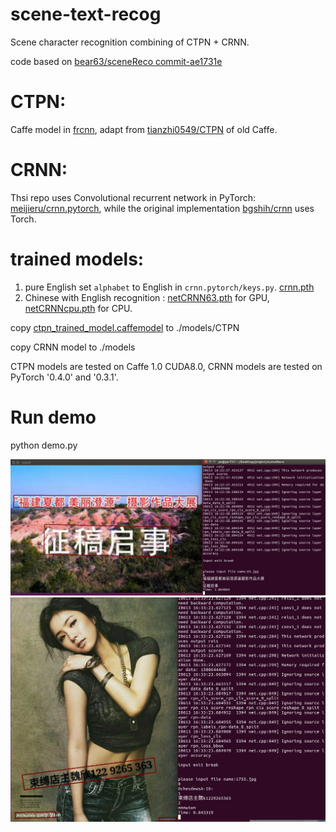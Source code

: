  scene-text-recog
=================================== 
Scene character recognition combining of CTPN + CRNN.

code based on [bear63/sceneReco commit-ae1731e](https://github.com/bear63/sceneReco/commit/ae1731e4a344359e1ff5a147ec8d3834afb16ba1)

# CTPN:

   Caffe model in [frcnn](https://github.com/makefile/frcnn/tree/fpn/src/caffe/CTPN), adapt from [tianzhi0549/CTPN](https://github.com/tianzhi0549/CTPN) of old Caffe.
	
# CRNN:

   Thsi repo uses Convolutional recurrent network in PyTorch: [meijieru/crnn.pytorch](https://github.com/meijieru/crnn.pytorch), while the original implementation [bgshih/crnn](https://github.com/bgshih/crnn) uses Torch.

# trained models:

  1. pure English set `alphabet` to English in `crnn.pytorch/keys.py`.
  [crnn.pth](https://www.dropbox.com/s/dboqjk20qjkpta3/crnn.pth?dl=0)
  2. Chinese with English recognition : [netCRNN63.pth](https://drive.google.com/open?id=1R1tvM_HVo5eJLqnTDpxFgMANPRk4_QHB) for GPU, [netCRNNcpu.pth](https://drive.google.com/open?id=1p8yWQ3j3hHiRA9pBYmge542Y1xetcg1x) for CPU.
  
  copy [ctpn_trained_model.caffemodel](https://drive.google.com/open?id=0B7c5Ix-XO7hqQWtKQ0lxTko4ZGs) to ./models/CTPN
  
  copy CRNN model to ./models
  
  CTPN models are tested on Caffe 1.0 CUDA8.0, CRNN models are tested on PyTorch '0.4.0' and '0.3.1'.

# Run demo

  python demo.py
  
![Example Image](./01.jpg)
![Example Image](./03.jpg)
